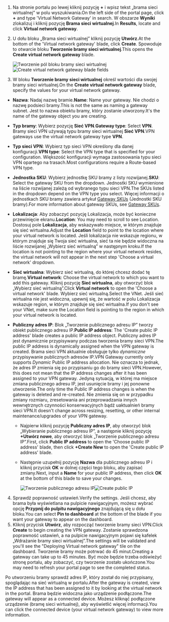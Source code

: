 1. <span data-ttu-id="ebffd-101">Na stronie portalu po lewej kliknij pozycję **+** i wpisz tekst „brama sieci wirtualnej” w polu wyszukiwania.</span><span class="sxs-lookup"><span data-stu-id="ebffd-101">On the left side of the portal page, click **+** and type 'Virtual Network Gateway' in search.</span></span> <span data-ttu-id="ebffd-102">W obszarze **Wyniki** zlokalizuj i kliknij pozycję **Brama sieci wirtualnej**.</span><span class="sxs-lookup"><span data-stu-id="ebffd-102">In **Results**, locate and click **Virtual network gateway**.</span></span>
2. <span data-ttu-id="ebffd-103">U dołu bloku „Brama sieci wirtualnej” kliknij pozycję **Utwórz**.</span><span class="sxs-lookup"><span data-stu-id="ebffd-103">At the bottom of the 'Virtual network gateway' blade, click **Create**.</span></span> <span data-ttu-id="ebffd-104">Spowoduje to otwarcie bloku **Tworzenie bramy sieci wirtualnej**.</span><span class="sxs-lookup"><span data-stu-id="ebffd-104">This opens the **Create virtual network gateway** blade.</span></span>

    <span data-ttu-id="ebffd-105">![Tworzenie pól bloku bramy sieci wirtualnej](./media/vpn-gateway-add-gw-s2s-rm-portal-include/vnet_gw.png "Nowa brama")</span><span class="sxs-lookup"><span data-stu-id="ebffd-105">![Create virtual network gateway blade fields](./media/vpn-gateway-add-gw-s2s-rm-portal-include/vnet_gw.png "New gateway")</span></span>

3. <span data-ttu-id="ebffd-106">W bloku **Tworzenie bramy sieci wirtualnej** określ wartości dla swojej bramy sieci wirtualnej.</span><span class="sxs-lookup"><span data-stu-id="ebffd-106">On the **Create virtual network gateway** blade, specify the values for your virtual network gateway.</span></span>

  - <span data-ttu-id="ebffd-107">**Nazwa**: Nadaj nazwę bramie.</span><span class="sxs-lookup"><span data-stu-id="ebffd-107">**Name**: Name your gateway.</span></span> <span data-ttu-id="ebffd-108">Nie chodzi o nazwę podsieci bramy.</span><span class="sxs-lookup"><span data-stu-id="ebffd-108">This is not the same as naming a gateway subnet.</span></span> <span data-ttu-id="ebffd-109">Jest to nazwa obiektu bramy, który zostanie utworzony.</span><span class="sxs-lookup"><span data-stu-id="ebffd-109">It's the name of the gateway object you are creating.</span></span>
  - <span data-ttu-id="ebffd-110">**Typ bramy**: Wybierz pozycję **Sieć VPN**.</span><span class="sxs-lookup"><span data-stu-id="ebffd-110">**Gateway type**: Select **VPN**.</span></span> <span data-ttu-id="ebffd-111">Bramy sieci VPN używają typu bramy sieci wirtualnej **Sieć VPN**.</span><span class="sxs-lookup"><span data-stu-id="ebffd-111">VPN gateways use the virtual network gateway type **VPN**.</span></span> 
  - <span data-ttu-id="ebffd-112">**Typ sieci VPN**: Wybierz typ sieci VPN określony dla danej konfiguracji.</span><span class="sxs-lookup"><span data-stu-id="ebffd-112">**VPN type**: Select the VPN type that is specified for your configuration.</span></span> <span data-ttu-id="ebffd-113">Większość konfiguracji wymaga zastosowania typu sieci VPN opartego na trasach.</span><span class="sxs-lookup"><span data-stu-id="ebffd-113">Most configurations require a Route-based VPN type.</span></span>
  - <span data-ttu-id="ebffd-114">**Jednostka SKU**: Wybierz jednostkę SKU bramy z listy rozwijanej.</span><span class="sxs-lookup"><span data-stu-id="ebffd-114">**SKU**: Select the gateway SKU from the dropdown.</span></span> <span data-ttu-id="ebffd-115">Jednostki SKU wymienione na liście rozwijanej zależą od wybranego typu sieci VPN.</span><span class="sxs-lookup"><span data-stu-id="ebffd-115">The SKUs listed in the dropdown depend on the VPN type you select.</span></span> <span data-ttu-id="ebffd-116">Więcej informacji o jednostkach SKU bramy zawiera artykuł [Gateway SKUs](../articles/vpn-gateway/vpn-gateway-about-vpn-gateway-settings.md#gwsku) (Jednostki SKU bramy).</span><span class="sxs-lookup"><span data-stu-id="ebffd-116">For more information about gateway SKUs, see [Gateway SKUs](../articles/vpn-gateway/vpn-gateway-about-vpn-gateway-settings.md#gwsku).</span></span>
  - <span data-ttu-id="ebffd-117">**Lokalizacja**: Aby zobaczyć pozycję Lokalizacja, może być konieczne przewinięcie ekranu.</span><span class="sxs-lookup"><span data-stu-id="ebffd-117">**Location**: You may need to scroll to see Location.</span></span> <span data-ttu-id="ebffd-118">Dostosuj pole **Lokalizacja**, aby wskazywało miejsce, w którym znajduje się sieć wirtualna.</span><span class="sxs-lookup"><span data-stu-id="ebffd-118">Adjust the **Location** field to point to the location where your virtual network is located.</span></span> <span data-ttu-id="ebffd-119">Jeśli lokalizacja nie wskazuje regionu, w którym znajduje się Twoja sieć wirtualna, sieć ta nie będzie widoczna na liście rozwijanej „Wybierz sieć wirtualną” w następnym kroku.</span><span class="sxs-lookup"><span data-stu-id="ebffd-119">If the location is not pointing to the region where your virtual network resides, the virtual network will not appear in the next step 'Choose a virtual network' dropdown.</span></span>
  - <span data-ttu-id="ebffd-120">**Sieć wirtualna**: Wybierz sieć wirtualną, do której chcesz dodać tę bramę.</span><span class="sxs-lookup"><span data-stu-id="ebffd-120">**Virtual network**: Choose the virtual network to which you want to add this gateway.</span></span> <span data-ttu-id="ebffd-121">Kliknij pozycję **Sieć wirtualna**, aby otworzyć blok „Wybierz sieć wirtualną”.</span><span class="sxs-lookup"><span data-stu-id="ebffd-121">Click **Virtual network** to open the 'Choose a virtual network' blade.</span></span> <span data-ttu-id="ebffd-122">Wybierz sieć wirtualną.</span><span class="sxs-lookup"><span data-stu-id="ebffd-122">Select the VNet.</span></span> <span data-ttu-id="ebffd-123">Jeśli sieć wirtualna nie jest widoczna, upewnij się, że wartość w polu Lokalizacja wskazuje region, w którym znajduje się sieć wirtualna.</span><span class="sxs-lookup"><span data-stu-id="ebffd-123">If you don't see your VNet, make sure the Location field is pointing to the region in which your virtual network is located.</span></span>
  - <span data-ttu-id="ebffd-124">**Publiczny adres IP**: Blok „Tworzenie publicznego adresu IP” tworzy obiekt publicznego adresu IP.</span><span class="sxs-lookup"><span data-stu-id="ebffd-124">**Public IP address**: The 'Create public IP address' blade creates a public IP address object.</span></span> <span data-ttu-id="ebffd-125">Publiczny adres IP jest dynamicznie przypisywany podczas tworzenia bramy sieci VPN.</span><span class="sxs-lookup"><span data-stu-id="ebffd-125">The public IP address is dynamically assigned when the VPN gateway is created.</span></span> <span data-ttu-id="ebffd-126">Brama sieci VPN aktualnie obsługuje tylko *dynamiczne* przypisywanie publicznych adresów IP.</span><span class="sxs-lookup"><span data-stu-id="ebffd-126">VPN Gateway currently only supports *Dynamic* Public IP address allocation.</span></span> <span data-ttu-id="ebffd-127">Nie oznacza to jednak, że adres IP zmienia się po przypisaniu go do bramy sieci VPN.</span><span class="sxs-lookup"><span data-stu-id="ebffd-127">However, this does not mean that the IP address changes after it has been assigned to your VPN gateway.</span></span> <span data-ttu-id="ebffd-128">Jedyną sytuacją, w której ma miejsce zmiana publicznego adresu IP, jest usunięcie bramy i jej ponowne utworzenie.</span><span class="sxs-lookup"><span data-stu-id="ebffd-128">The only time the Public IP address changes is when the gateway is deleted and re-created.</span></span> <span data-ttu-id="ebffd-129">Nie zmienia się on w przypadku zmiany rozmiaru, zresetowania ani przeprowadzania innych wewnętrznych czynności konserwacyjnych bądź uaktualnień bramy sieci VPN.</span><span class="sxs-lookup"><span data-stu-id="ebffd-129">It doesn't change across resizing, resetting, or other internal maintenance/upgrades of your VPN gateway.</span></span>

    - <span data-ttu-id="ebffd-130">Najpierw kliknij pozycję **Publiczny adres IP**, aby otworzyć blok „Wybieranie publicznego adresu IP”, a następnie kliknij pozycję **+Utwórz nowe**, aby otworzyć blok „Tworzenie publicznego adresu IP”.</span><span class="sxs-lookup"><span data-stu-id="ebffd-130">First, click **Public IP address** to open the 'Choose public IP address' blade, then click **+Create New** to open the 'Create public IP address' blade.</span></span>
    - <span data-ttu-id="ebffd-131">Następnie uzupełnij pozycję **Nazwa** dla publicznego adresu IP i kliknij przycisk **OK** w dolnej części tego bloku, aby zapisać zmiany.</span><span class="sxs-lookup"><span data-stu-id="ebffd-131">Next, input a **Name** for your public IP address, then click **OK** at the bottom of this blade to save your changes.</span></span>

      <span data-ttu-id="ebffd-132">![Tworzenie publicznego adresu IP](./media/vpn-gateway-add-gw-s2s-rm-portal-include/pip.png "Tworzenie adresu PIP")</span><span class="sxs-lookup"><span data-stu-id="ebffd-132">![Create public IP](./media/vpn-gateway-add-gw-s2s-rm-portal-include/pip.png "Create PIP")</span></span>

4. <span data-ttu-id="ebffd-133">Sprawdź poprawność ustawień.</span><span class="sxs-lookup"><span data-stu-id="ebffd-133">Verify the settings.</span></span> <span data-ttu-id="ebffd-134">Jeśli chcesz, aby brama była wyświetlana na pulpicie nawigacyjnym, możesz wybrać opcję **Przypnij do pulpitu nawigacyjnego** znajdującą się u dołu bloku.</span><span class="sxs-lookup"><span data-stu-id="ebffd-134">You can select **Pin to dashboard** at the bottom of the blade if you want your gateway to appear on the dashboard.</span></span> 
5. <span data-ttu-id="ebffd-135">Kliknij przycisk **Utwórz**, aby rozpocząć tworzenie bramy sieci VPN.</span><span class="sxs-lookup"><span data-stu-id="ebffd-135">Click **Create** to begin creating the VPN gateway.</span></span> <span data-ttu-id="ebffd-136">Zostanie sprawdzona poprawność ustawień, a na pulpicie nawigacyjnym pojawi się kafelek „Wdrażanie bramy sieci wirtualnej”.</span><span class="sxs-lookup"><span data-stu-id="ebffd-136">The settings will be validated and you'll see the "Deploying Virtual network gateway" tile on the dashboard.</span></span> <span data-ttu-id="ebffd-137">Tworzenie bramy może potrwać do 45 minut.</span><span class="sxs-lookup"><span data-stu-id="ebffd-137">Creating a gateway can take up to 45 minutes.</span></span> <span data-ttu-id="ebffd-138">Być może będzie trzeba odświeżyć stronę portalu, aby zobaczyć, czy tworzenie zostało ukończone.</span><span class="sxs-lookup"><span data-stu-id="ebffd-138">You may need to refresh your portal page to see the completed status.</span></span>

<span data-ttu-id="ebffd-139">Po utworzeniu bramy sprawdź adres IP, który został do niej przypisany, spoglądając na sieć wirtualną w portalu.</span><span class="sxs-lookup"><span data-stu-id="ebffd-139">After the gateway is created, view the IP address that has been assigned to it by looking at the virtual network in the portal.</span></span> <span data-ttu-id="ebffd-140">Brama będzie widoczna jako urządzenie podłączone.</span><span class="sxs-lookup"><span data-stu-id="ebffd-140">The gateway will appear as a connected device.</span></span> <span data-ttu-id="ebffd-141">Możesz kliknąć podłączone urządzenie (bramę sieci wirtualnej), aby wyświetlić więcej informacji.</span><span class="sxs-lookup"><span data-stu-id="ebffd-141">You can click the connected device (your virtual network gateway) to view more information.</span></span>